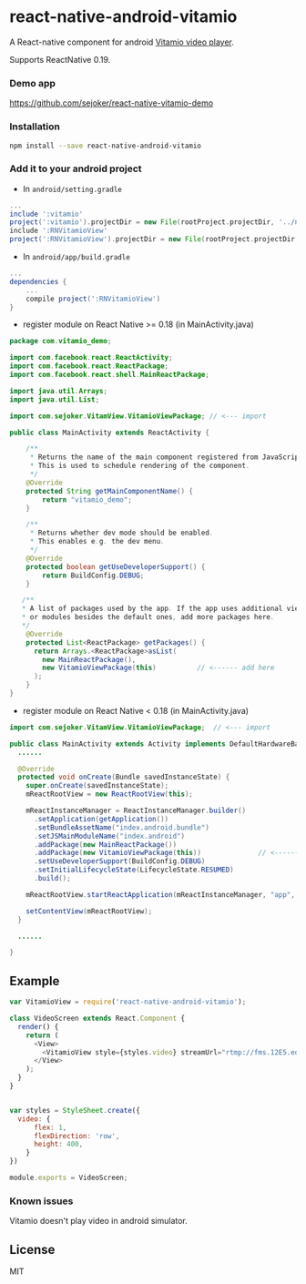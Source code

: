 
# react-native-android-vitamio

A React-native component for android [Vitamio video player](https://github.com/yixia/VitamioBundle).


Supports ReactNative 0.19.

### Demo app

https://github.com/sejoker/react-native-vitamio-demo

### Installation 

```bash
npm install --save react-native-android-vitamio
```

### Add it to your android project

* In `android/setting.gradle`

```gradle
...
include ':vitamio'
project(':vitamio').projectDir = new File(rootProject.projectDir, '../node_modules/react-native-android-vitamio/vitamio')
include ':RNVitamioView'
project(':RNVitamioView').projectDir = new File(rootProject.projectDir, '../node_modules/react-native-android-vitamio')
```

* In `android/app/build.gradle`

```gradle
...
dependencies {
    ...
    compile project(':RNVitamioView')
}
```

* register module on React Native >= 0.18 (in MainActivity.java)
```java
package com.vitamio_demo;

import com.facebook.react.ReactActivity;
import com.facebook.react.ReactPackage;
import com.facebook.react.shell.MainReactPackage;

import java.util.Arrays;
import java.util.List;

import com.sejoker.VitamView.VitamioViewPackage; // <--- import

public class MainActivity extends ReactActivity {

    /**
     * Returns the name of the main component registered from JavaScript.
     * This is used to schedule rendering of the component.
     */
    @Override
    protected String getMainComponentName() {
        return "vitamio_demo";
    }

    /**
     * Returns whether dev mode should be enabled.
     * This enables e.g. the dev menu.
     */
    @Override
    protected boolean getUseDeveloperSupport() {
        return BuildConfig.DEBUG;
    }

   /**
   * A list of packages used by the app. If the app uses additional views
   * or modules besides the default ones, add more packages here.
   */
    @Override
    protected List<ReactPackage> getPackages() {
      return Arrays.<ReactPackage>asList(
        new MainReactPackage(),
        new VitamioViewPackage(this)          // <------ add here
      );
    }
}

```

* register module on React Native < 0.18 (in MainActivity.java)
```java
import com.sejoker.VitamView.VitamioViewPackage;  // <--- import

public class MainActivity extends Activity implements DefaultHardwareBackBtnHandler {
  ......

  @Override
  protected void onCreate(Bundle savedInstanceState) {
    super.onCreate(savedInstanceState);
    mReactRootView = new ReactRootView(this);

    mReactInstanceManager = ReactInstanceManager.builder()
      .setApplication(getApplication())
      .setBundleAssetName("index.android.bundle")
      .setJSMainModuleName("index.android")
      .addPackage(new MainReactPackage())
      .addPackage(new VitamioViewPackage(this))              // <------ add here
      .setUseDeveloperSupport(BuildConfig.DEBUG)
      .setInitialLifecycleState(LifecycleState.RESUMED)
      .build();

    mReactRootView.startReactApplication(mReactInstanceManager, "app", null);

    setContentView(mReactRootView);
  }

  ......

}
```

## Example
```javascript
var VitamioView = require('react-native-android-vitamio');

class VideoScreen extends React.Component {
  render() {
    return (
      <View>
        <VitamioView style={styles.video} streamUrl="rtmp://fms.12E5.edgecastcdn.net/0012E5/mp4:videos/8Juv1MVa-485.mp4"/>
      </View>
    );
  }
}


var styles = StyleSheet.create({
  video: {
      flex: 1,
      flexDirection: 'row',
      height: 400,
    }
})

module.exports = VideoScreen;
```

### Known issues

Vitamio doesn't play video in android simulator.

## License

MIT
